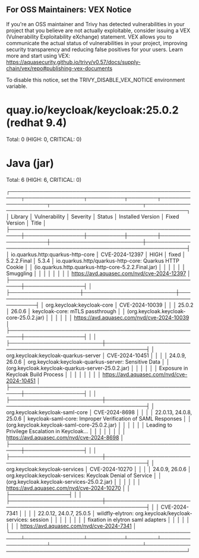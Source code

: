 
For OSS Maintainers: VEX Notice
--------------------------------
If you're an OSS maintainer and Trivy has detected vulnerabilities in your project that you believe are not actually exploitable, consider issuing a VEX (Vulnerability Exploitability eXchange) statement.
VEX allows you to communicate the actual status of vulnerabilities in your project, improving security transparency and reducing false positives for your users.
Learn more and start using VEX: https://aquasecurity.github.io/trivy/v0.57/docs/supply-chain/vex/repo#publishing-vex-documents

To disable this notice, set the TRIVY_DISABLE_VEX_NOTICE environment variable.


quay.io/keycloak/keycloak:25.0.2 (redhat 9.4)
=============================================
Total: 0 (HIGH: 0, CRITICAL: 0)


Java (jar)
==========
Total: 6 (HIGH: 6, CRITICAL: 0)

┌─────────────────────────────────────────────────────┬────────────────┬──────────┬────────┬───────────────────┬─────────────────────────┬─────────────────────────────────────────────────────────────┐
│                       Library                       │ Vulnerability  │ Severity │ Status │ Installed Version │      Fixed Version      │                            Title                            │
├─────────────────────────────────────────────────────┼────────────────┼──────────┼────────┼───────────────────┼─────────────────────────┼─────────────────────────────────────────────────────────────┤
│ io.quarkus.http:quarkus-http-core                   │ CVE-2024-12397 │ HIGH     │ fixed  │ 5.2.2.Final       │ 5.3.4                   │ io.quarkus.http/quarkus-http-core: Quarkus HTTP Cookie      │
│ (io.quarkus.http.quarkus-http-core-5.2.2.Final.jar) │                │          │        │                   │                         │ Smuggling                                                   │
│                                                     │                │          │        │                   │                         │ https://avd.aquasec.com/nvd/cve-2024-12397                  │
├─────────────────────────────────────────────────────┼────────────────┤          │        ├───────────────────┼─────────────────────────┼─────────────────────────────────────────────────────────────┤
│ org.keycloak:keycloak-core                          │ CVE-2024-10039 │          │        │ 25.0.2            │ 26.0.6                  │ keycloak-core: mTLS passthrough                             │
│ (org.keycloak.keycloak-core-25.0.2.jar)             │                │          │        │                   │                         │ https://avd.aquasec.com/nvd/cve-2024-10039                  │
├─────────────────────────────────────────────────────┼────────────────┤          │        │                   ├─────────────────────────┼─────────────────────────────────────────────────────────────┤
│ org.keycloak:keycloak-quarkus-server                │ CVE-2024-10451 │          │        │                   │ 24.0.9, 26.0.6          │ org.keycloak:keycloak-quarkus-server: Sensitive Data        │
│ (org.keycloak.keycloak-quarkus-server-25.0.2.jar)   │                │          │        │                   │                         │ Exposure in Keycloak Build Process                          │
│                                                     │                │          │        │                   │                         │ https://avd.aquasec.com/nvd/cve-2024-10451                  │
├─────────────────────────────────────────────────────┼────────────────┤          │        │                   ├─────────────────────────┼─────────────────────────────────────────────────────────────┤
│ org.keycloak:keycloak-saml-core                     │ CVE-2024-8698  │          │        │                   │ 22.0.13, 24.0.8, 25.0.6 │ keycloak-saml-core: Improper Verification of SAML Responses │
│ (org.keycloak.keycloak-saml-core-25.0.2.jar)        │                │          │        │                   │                         │ Leading to Privilege Escalation in Keycloak...              │
│                                                     │                │          │        │                   │                         │ https://avd.aquasec.com/nvd/cve-2024-8698                   │
├─────────────────────────────────────────────────────┼────────────────┤          │        │                   ├─────────────────────────┼─────────────────────────────────────────────────────────────┤
│ org.keycloak:keycloak-services                      │ CVE-2024-10270 │          │        │                   │ 24.0.9, 26.0.6          │ org.keycloak:keycloak-services: Keycloak Denial of Service  │
│ (org.keycloak.keycloak-services-25.0.2.jar)         │                │          │        │                   │                         │ https://avd.aquasec.com/nvd/cve-2024-10270                  │
│                                                     ├────────────────┤          │        │                   ├─────────────────────────┼─────────────────────────────────────────────────────────────┤
│                                                     │ CVE-2024-7341  │          │        │                   │ 22.0.12, 24.0.7, 25.0.5 │ wildfly-elytron: org.keycloak/keycloak-services: session    │
│                                                     │                │          │        │                   │                         │ fixation in elytron saml adapters                           │
│                                                     │                │          │        │                   │                         │ https://avd.aquasec.com/nvd/cve-2024-7341                   │
└─────────────────────────────────────────────────────┴────────────────┴──────────┴────────┴───────────────────┴─────────────────────────┴─────────────────────────────────────────────────────────────┘
